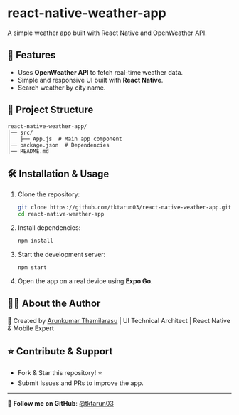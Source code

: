 # react-native-weather-app

A simple weather app built with React Native and OpenWeather API.

## 🚀 Features
- Uses **OpenWeather API** to fetch real-time weather data.
- Simple and responsive UI built with **React Native**.
- Search weather by city name.

## 📂 Project Structure
```
react-native-weather-app/
│── src/
│   ├── App.js  # Main app component
│── package.json  # Dependencies
│── README.md
```

## 🛠 Installation & Usage

1. Clone the repository:
   ```bash
   git clone https://github.com/tktarun03/react-native-weather-app.git
   cd react-native-weather-app
   ```

2. Install dependencies:
   ```bash
   npm install
   ```

3. Start the development server:
   ```bash
   npm start
   ```

4. Open the app on a real device using **Expo Go**.

## 👨‍💻 About the Author

🚀 Created by [Arunkumar Thamilarasu](https://github.com/tktarun03) | UI Technical Architect | React Native & Mobile Expert

## ⭐ Contribute & Support
- Fork & Star this repository! ⭐
- Submit Issues and PRs to improve the app.

---
🎯 **Follow me on GitHub**: [@tktarun03](https://github.com/tktarun03)
